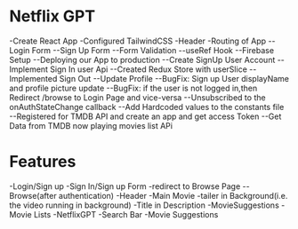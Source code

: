#  Netflix GPT

-Create React App
-Configured TailwindCSS
-Header
-Routing of App
--Login Form
--Sign Up Form
--Form Validation
--useRef Hook
--Firebase Setup
--Deploying our App to production
--Create SignUp User Account
--Implement Sign In user Api
--Created Redux Store with userSlice
--Implemented Sign Out 
--Update Profile
--BugFix: Sign up User displayName and profile picture update
--BugFix: if the user is not logged in,then Redirect /browse to Login Page and vice-versa
--Unsubscribed to the onAuthStateChange callback
--Add Hardcoded values to the constants file
--Registered for TMDB API and create an app and get access Token
--Get Data from TMDB now playing movies list APi

# Features

-Login/Sign up
  -Sign In/Sign up Form
  -redirect to Browse Page
--Browse(after authentication)
  -Header
  -Main Movie
   -tailer in Background(i.e. the video running in background)
   -Title in Description
   -MovieSuggestions
       -Movie Lists
-NetflixGPT
  -Search Bar
  -Movie Suggestions




